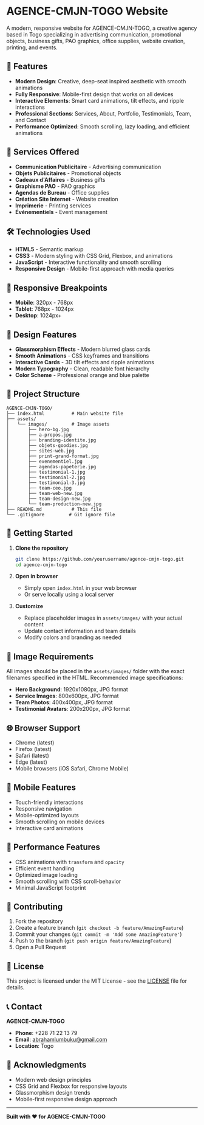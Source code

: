 # AGENCE-CMJN-TOGO Website

A modern, responsive website for AGENCE-CMJN-TOGO, a creative agency based in Togo specializing in advertising communication, promotional objects, business gifts, PAO graphics, office supplies, website creation, printing, and events.

## 🌟 Features

- **Modern Design**: Creative, deep-seat inspired aesthetic with smooth animations
- **Fully Responsive**: Mobile-first design that works on all devices
- **Interactive Elements**: Smart card animations, tilt effects, and ripple interactions
- **Professional Sections**: Services, About, Portfolio, Testimonials, Team, and Contact
- **Performance Optimized**: Smooth scrolling, lazy loading, and efficient animations

## 🚀 Services Offered

- **Communication Publicitaire** - Advertising communication
- **Objets Publicitaires** - Promotional objects
- **Cadeaux d'Affaires** - Business gifts
- **Graphisme PAO** - PAO graphics
- **Agendas de Bureau** - Office supplies
- **Création Site Internet** - Website creation
- **Imprimerie** - Printing services
- **Événementiels** - Event management

## 🛠️ Technologies Used

- **HTML5** - Semantic markup
- **CSS3** - Modern styling with CSS Grid, Flexbox, and animations
- **JavaScript** - Interactive functionality and smooth scrolling
- **Responsive Design** - Mobile-first approach with media queries

## 📱 Responsive Breakpoints

- **Mobile**: 320px - 768px
- **Tablet**: 768px - 1024px
- **Desktop**: 1024px+

## 🎨 Design Features

- **Glassmorphism Effects** - Modern blurred glass cards
- **Smooth Animations** - CSS keyframes and transitions
- **Interactive Cards** - 3D tilt effects and ripple animations
- **Modern Typography** - Clean, readable font hierarchy
- **Color Scheme** - Professional orange and blue palette

## 📁 Project Structure

```
AGENCE-CMJN-TOGO/
├── index.html          # Main website file
├── assets/
│   └── images/         # Image assets
│       ├── hero-bg.jpg
│       ├── a-propos.jpg
│       ├── branding-identite.jpg
│       ├── objets-goodies.jpg
│       ├── sites-web.jpg
│       ├── print-grand-format.jpg
│       ├── evenementiel.jpg
│       ├── agendas-papeterie.jpg
│       ├── testimonial-1.jpg
│       ├── testimonial-2.jpg
│       ├── testimonial-3.jpg
│       ├── team-ceo.jpg
│       ├── team-web-new.jpg
│       ├── team-design-new.jpg
│       └── team-production-new.jpg
├── README.md           # This file
└── .gitignore         # Git ignore file
```

## 🚀 Getting Started

1. **Clone the repository**
   ```bash
   git clone https://github.com/yourusername/agence-cmjn-togo.git
   cd agence-cmjn-togo
   ```

2. **Open in browser**
   - Simply open `index.html` in your web browser
   - Or serve locally using a local server

3. **Customize**
   - Replace placeholder images in `assets/images/` with your actual content
   - Update contact information and team details
   - Modify colors and branding as needed

## 📸 Image Requirements

All images should be placed in the `assets/images/` folder with the exact filenames specified in the HTML. Recommended image specifications:

- **Hero Background**: 1920x1080px, JPG format
- **Service Images**: 800x600px, JPG format
- **Team Photos**: 400x400px, JPG format
- **Testimonial Avatars**: 200x200px, JPG format

## 🌐 Browser Support

- Chrome (latest)
- Firefox (latest)
- Safari (latest)
- Edge (latest)
- Mobile browsers (iOS Safari, Chrome Mobile)

## 📱 Mobile Features

- Touch-friendly interactions
- Responsive navigation
- Mobile-optimized layouts
- Smooth scrolling on mobile devices
- Interactive card animations

## 🎯 Performance Features

- CSS animations with `transform` and `opacity`
- Efficient event handling
- Optimized image loading
- Smooth scrolling with CSS scroll-behavior
- Minimal JavaScript footprint

## 🤝 Contributing

1. Fork the repository
2. Create a feature branch (`git checkout -b feature/AmazingFeature`)
3. Commit your changes (`git commit -m 'Add some AmazingFeature'`)
4. Push to the branch (`git push origin feature/AmazingFeature`)
5. Open a Pull Request

## 📄 License

This project is licensed under the MIT License - see the [LICENSE](LICENSE) file for details.

## 📞 Contact

**AGENCE-CMJN-TOGO**
- **Phone**: +228 71 22 13 79
- **Email**: abrahamlumbuku@gmail.com
- **Location**: Togo

## 🙏 Acknowledgments

- Modern web design principles
- CSS Grid and Flexbox for responsive layouts
- Glassmorphism design trends
- Mobile-first responsive design approach

---

**Built with ❤️ for AGENCE-CMJN-TOGO**
